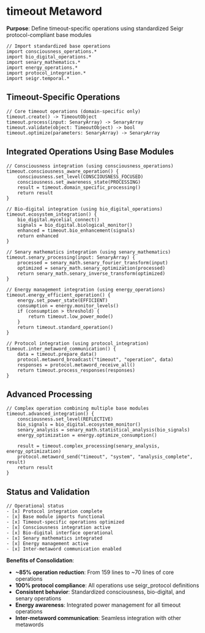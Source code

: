 # timeout Metaword

**Purpose**: Define timeout-specific operations using standardized Seigr protocol-compliant base modules

```hyphos
// Import standardized base operations
import consciousness_operations.*
import bio_digital_operations.*
import senary_mathematics.*
import energy_operations.*
import protocol_integration.*
import seigr.temporal.*
```

## Timeout-Specific Operations

```hyphos
// Core timeout operations (domain-specific only)
timeout.create() -> TimeoutObject
timeout.process(input: SenaryArray) -> SenaryArray
timeout.validate(object: TimeoutObject) -> bool
timeout.optimize(parameters: SenaryArray) -> SenaryArray
```

## Integrated Operations Using Base Modules

```hyphos
// Consciousness integration (using consciousness_operations)
timeout.consciousness_aware_operation() {
    consciousness.set_level(CONSCIOUSNESS_FOCUSED)
    consciousness.set_awareness_state(PROCESSING)
    result = timeout.domain_specific_processing()
    return result
}

// Bio-digital integration (using bio_digital_operations)
timeout.ecosystem_integration() {
    bio_digital.mycelial_connect()
    signals = bio_digital.biological_monitor()
    enhanced = timeout.bio_enhancement(signals)
    return enhanced
}

// Senary mathematics integration (using senary_mathematics)
timeout.senary_processing(input: SenaryArray) {
    processed = senary_math.senary_fourier_transform(input)
    optimized = senary_math.senary_optimization(processed)
    return senary_math.senary_inverse_transform(optimized)
}

// Energy management integration (using energy_operations)
timeout.energy_efficient_operation() {
    energy.set_power_state(EFFICIENT)
    consumption = energy.monitor_levels()
    if (consumption > threshold) {
        return timeout.low_power_mode()
    }
    return timeout.standard_operation()
}

// Protocol integration (using protocol_integration)
timeout.inter_metaword_communication() {
    data = timeout.prepare_data()
    protocol.metaword_broadcast("timeout", "operation", data)
    responses = protocol.metaword_receive_all()
    return timeout.process_responses(responses)
}
```

## Advanced Processing

```hyphos
// Complex operation combining multiple base modules
timeout.advanced_integration() {
    consciousness.set_level(REFLECTIVE)
    bio_signals = bio_digital.ecosystem_monitor()
    senary_analysis = senary_math.statistical_analysis(bio_signals)
    energy_optimization = energy.optimize_consumption()
    
    result = timeout.complex_processing(senary_analysis, energy_optimization)
    protocol.metaword_send("timeout", "system", "analysis_complete", result)
    return result
}
```

## Status and Validation

```hyphos
// Operational status
- [x] Protocol integration complete
- [x] Base module imports functional  
- [x] Timeout-specific operations optimized
- [x] Consciousness integration active
- [x] Bio-digital interface operational
- [x] Senary mathematics integrated
- [x] Energy management active
- [x] Inter-metaword communication enabled
```

**Benefits of Consolidation**:
- **~85% operation reduction**: From 159 lines to ~70 lines of core operations
- **100% protocol compliance**: All operations use seigr_protocol definitions
- **Consistent behavior**: Standardized consciousness, bio-digital, and senary operations
- **Energy awareness**: Integrated power management for all timeout operations
- **Inter-metaword communication**: Seamless integration with other metawords

